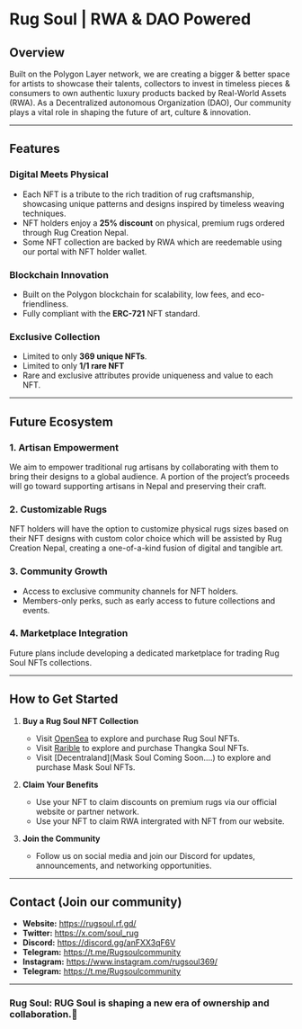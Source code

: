 # Rug Soul | RWA & DAO Powered

## Overview
Built on the Polygon Layer network, we are creating a bigger & better space for artists to showcase their talents, collectors to invest in timeless
pieces & consumers to own authentic luxury products backed by Real-World Assets (RWA). As a Decentralized autonomous Organization (DAO), Our community plays a vital role in shaping the future of art, culture & innovation.

---

## Features

### Digital Meets Physical
- Each NFT is a tribute to the rich tradition of rug craftsmanship, showcasing unique patterns and designs inspired by timeless weaving techniques.
- NFT holders enjoy a **25% discount** on physical, premium rugs ordered through Rug Creation Nepal.
- Some NFT collection are backed by RWA which are reedemable using our portal with NFT holder wallet.

### Blockchain Innovation
- Built on the Polygon blockchain for scalability, low fees, and eco-friendliness.
- Fully compliant with the **ERC-721** NFT standard.

### Exclusive Collection
- Limited to only **369 unique NFTs**.
- Limited to only **1/1 rare NFT**
- Rare and exclusive attributes provide uniqueness and value to each NFT.

---

## Future Ecosystem

### 1. **Artisan Empowerment**
We aim to empower traditional rug artisans by collaborating with them to bring their designs to a global audience. A portion of the project’s proceeds will go toward supporting artisans in Nepal and preserving their craft.

### 2. **Customizable Rugs**
NFT holders will have the option to customize physical rugs sizes based on their NFT designs with custom color choice which will be assisted by Rug Creation Nepal, creating a one-of-a-kind fusion of digital and tangible art.

### 3. **Community Growth**
- Access to exclusive community channels for NFT holders.
- Members-only perks, such as early access to future collections and events.

### 4. **Marketplace Integration**
Future plans include developing a dedicated marketplace for trading Rug Soul NFTs collections.

---

## How to Get Started
1. **Buy a Rug Soul NFT Collection**
   - Visit [OpenSea](https://opensea.io/collection/rug-soul) to explore and purchase Rug Soul NFTs.
   - Visit [Rarible](https://rarible.com/thangkasoul/items) to explore and purchase Thangka Soul NFTs.
   - Visit [Decentraland](Mask Soul Coming Soon....) to explore and purchase Mask Soul NFTs.

2. **Claim Your Benefits**
   - Use your NFT to claim discounts on premium rugs via our official website or partner network.
   - Use your NFT to claim RWA intergrated with NFT from our website.

3. **Join the Community**
   - Follow us on social media and join our Discord for updates, announcements, and networking opportunities.


---

## Contact (Join our community)
- **Website:** https://rugsoul.rf.gd/
- **Twitter:** https://x.com/soul_rug
- **Discord:** https://discord.gg/anFXX3qF6V
- **Telegram:** https://t.me/Rugsoulcommunity
- **Instagram:** https://www.instagram.com/rugsoul369/
- **Telegram:** https://t.me/Rugsoulcommunity
---

### Rug Soul: RUG Soul is shaping a new era of ownership and collaboration.🌟
